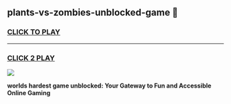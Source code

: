 
## plants-vs-zombies-unblocked-game 👋
<h3>
<a href="https://premium.freeplayer.one?title=plants-vs-zombies-unblocked-game&ref=14F">CLICK TO PLAY</a></h3>
<hr>

<h3>
<a href="https://premium.freeplayer.one?title=plants-vs-zombies-unblocked-game&ref=14F">CLICK 2 PLAY</a>
  
</h3>

<a href="https://premium.freeplayer.one?title=plants-vs-zombies-unblocked-game&ref=12F/"><img src="https://clearcache.store/games.png"></a>


**worlds hardest game unblocked: Your Gateway to Fun and Accessible Online Gaming**
